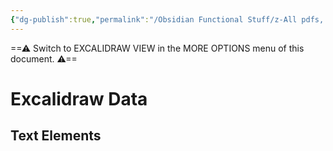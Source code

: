 ```yaml
---
{"dg-publish":true,"permalink":"/Obsidian Functional Stuff/z-All pdfs, Images & Small Excalidraws/CPU scheme Drawing/","tags":["excalidraw"],"noteIcon":""}
---
```


==⚠  Switch to EXCALIDRAW VIEW in the MORE OPTIONS menu of this document. ⚠==


# Excalidraw Data
## Text Elements
